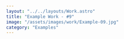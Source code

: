 ```yaml
---
layout: "../../layouts/Work.astro"
title: "Example Work - #9"
image: "/assets/images/work/Example-09.jpg"
category: "Examples"
---
```


